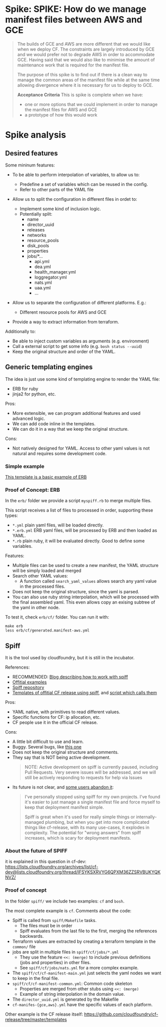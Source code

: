 # Spike: SPIKE: How do we manage manifest files between AWS and GCE


> The builds of GCE and AWS are more different that we would like when
> we deploy CF. The constraints are largely introduced by GCE and we would prefer
> not to degrade AWS in order to accommodate GCE. Having said that we would also
> like to minimise the amount of maintenance work that is required for the manifest file.
>
> The purpose of this spike is to find out if there is a clean way to manage
> the common areas of the manifest file while at the same time allowing
> divergence where it is necessary for us to deploy to GCE.
>
> **Acceptance Criteria**
> This is spike is complete when we have:
> - one or more options that we could implement in order to manage the manifest files for AWS and GCE
> - a prototype of how this would work

# Spike analysis

## Desired features

Some mininum features:

 * To be able to perform interpolation of variables, to allow us to:
   * Predefine a set of variables which can be reused in the config.
   * Refer to other parts of the YAML file

 * Allow us to split the configuration in different files in ordet to:
   * Implement some kind of inclusion logic.
   * Potentially split:
     - name
     - director_uuid
     - releases
     - networks
     - resource\_pools
     - disk_pools
     - properties
     - jobs/*...
       - api.yml
       - dea.yml
       - health_manager.yml
       - loggregator.yml
       - nats.yml
       - uaa.yml
       - ...

 * Allow us to separate the configuration of different platforms. E.g.:
   * Different resource pools for AWS and GCE

 * Provide a way to extract information from terraform.

Additionally to:

 * Be able to inject custom variables as arguments (e.g. environment)
 * Call a external script to get some info (e.g. `bosh status --uuid`)
 * Keep the original structure and order of the YAML.


## Generic templating engines

The idea is just use some kind of templating engine to render the YAML file:

 * ERB for ruby
 * jinja2 for python, etc.

Pros:
 * More extensible, we can program additional features and used advanced logic.
 * We can add code inline in the templates.
 * We can do it in a way that we keep the original structure.

Cons:
 * Not natively designed for YAML. Access to other yaml values is not natural and requires
   some development code.

### Simple example

[This template is a basic example of ERB](https://gist.github.com/frodenas/6711234bab7a28d422b4)

### Proof of Concept: ERB

In the `erb/` folder we provide a script `myspiff.rb` to merge multiple files.

This script receives a list of files to processed in order, supporting these types:

  * `*.yml` plain yaml files,  will be loaded directly.
  * `*.erb.yml` ERB yaml files, will be processed by ERB and then loaded as YAML.
  * `*.rb` plain ruby, it will be evaluated directly. Good to define some variables.

Features:

 * Multiple files can be used to create a new manifest, the YAML structure will be simply loaded and merged
 * Search other YAML values:
    * A function called `search_yaml_values` allows search any yaml value in the processed files.
 * Does not keep the original structure, since the yaml is parsed.
 * You can also use ruby string interpolation, which will be processed with the final assembled yaml.
   This even allows copy an exising subtree of the yaml in other node.

To test it, check `erb/cf/` folder. You can run it with:

```
make erb
less erb/cf/generated.manifest-aws.yml
```


## Spiff

It is the tool used by cloudfoundry, but it is still in the incubator.

References:
 * RECOMMENDED: [Blog describing how to work with spiff](https://blog.starkandwayne.com/2015/03/31/decomposing-bosh-manifests-with-spiff/)
 * [Offitial examples](https://github.com/cloudfoundry-community/using-spiff-examples)
 * [Spiff repository](https://github.com/cloudfoundry-incubator/spiff)
 * [Templates of offitial CF release using spiff](https://github.com/cloudfoundry/cf-release/tree/master/templates), and [script which calls them](https://github.com/cloudfoundry/cf-release/blob/master/generate_deployment_manifest)


Pros:
 * YAML native, with primitives to read different values.
 * Specific functions for CF: ip allocation, etc.
 * CF people use it in the official CF release.

Cons:
 * A little bit difficult to use and learn.
 * Buggy. Several bugs, like [this one](https://github.com/cloudfoundry-incubator/spiff/issues/27)
 * Does not keep the original structure and comments.
 * They say that is NOT being active development.
   > NOTE: Active development on spiff is currently paused, including Pull Requests. Very severe issues will be addressed, and we will still be actively responding to requests for help via Issues
 * Its future is not clear, and [some users abandon it](https://github.com/cloudfoundry-incubator/spiff/issues/27#issuecomment-56316106):
   > I've personally stopped using spiff for my own projects. I've found it's easier to just manage a single manifest file and force myself to keep that deployment manifest simple.
   >
   > Spiff is great when it's used for really simple things or internally-managed plumbing, but when you get into more complicated things like cf-release, with its many use-cases, it explodes in complexity. The potential for "wrong answers" from spiff increases, which is scary for deployment manifests.

### About the future of SPIFF

it is explained in this question in cf-dev: https://lists.cloudfoundry.org/archives/list/cf-dev@lists.cloudfoundry.org/thread/IFSYKSXRVYG6QPXM36ZZSRVBUKYQKNVZ/

### Proof of concept

In the folder `spiff/` we include two examples: `cf` and `bosh`.


The most complete example is `cf`. Comments about the code:

 * Spiff is called from `spiff/Makefile` tasks.
   * The files must be in order
   * Spiff evaluates from the last file to the first, merging the references backwards.
 * Terraform values are extracted by creating a terraform template in the `common/` file
 * jobs are split in multiple files in `spiff/cf/jobs/*.yml`
   * They use the feature `<<: (merge)` to include previous definitions (jobs and properties) in other files.
   * See `spiff/cf/jobs/nats.yml` for a more complex example.
 * The `spiff/cf/cf-manifest-main.yml` just selects the yaml nodes we want to keep in the final file.
 * `spiff/cf/cf-manifest-common.yml`: Common code skeleton
   * Properties are merged from other stubs using `<<: (merge)`
   * Example of string interpolation in the domain value.
 * The `director_uuid.yml` is generated by the Makefile
 * `cf-manifes-{gce,aws}.yml` have the specific values of each platform.

Other example is the CF release itself: https://github.com/cloudfoundry/cf-release/tree/master/templates
